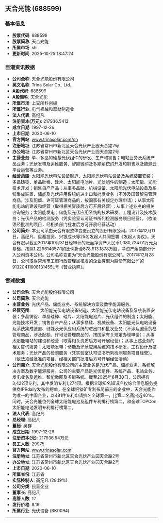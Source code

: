 ## 天合光能 (688599)

### 基本信息

- **股票代码**: 688599
- **股票简称**: 天合光能
- **所属市场**: sh
- **更新时间**: 2025-10-25 18:47:24

### 巨潮资讯数据

- **公司全称**: 天合光能股份有限公司
- **英文名称**: Trina Solar Co., Ltd.
- **A股代码**: 688599
- **A股简称**: 天合光能
- **所属市场**: 上交所科创板
- **所属行业**: 电气机械和器材制造业
- **法人代表**: 高纪凡
- **注册资本(万元)**: 217936.5412
- **成立日期**: 1997-12-26
- **上市日期**: 2020-06-10
- **官方网站**: www.trinasolar.com/cn
- **注册地址**: 江苏省常州市新北区天合光伏产业园天合路2号
- **办公地址**: 江苏省常州市新北区天合光伏产业园天合路2号
- **主营业务**: 单、多晶的硅基光伏组件的研发、生产和销售；电站业务及系统产品业务；光伏发电及运维服务、智能微网及多能系统的开发和销售以及能源云平台运营等业务。
- **经营范围**: 太阳能光伏电站设备制造、太阳能光伏电站设备及系统装置安装；多晶铸锭、单晶硅棒、硅片、太阳能电池片、光伏组件的制造；太阳能、光能技术开发；销售自产产品；从事多晶硅、机械设备、太阳能光伏电站设备及系统集成装置、储能及光伏应用系统的进出口和批发业务（不涉及国营贸易管理商品，涉及配额、许可证管理商品的，按国家有关规定办理申请）；从事太阳能电站的建设和经营（取得相关资质后方可开展经营）；从事上述业务的相关咨询服务；太阳能发电；储能及光伏应用系统的技术研发、工程设计及技术服务；光伏产品的检测服务（凭实验室认可证书所列检测服务项目经营）。（依法须经批准的项目，经相关部门批准后方可开展经营活动）
- **公司简介**: 本公司系由天合有限整体变更设立的股份有限公司。2017年12月11日，高纪凡、盘基投资、兴银成长等25名发起人共同签署《发起人协议》，天合有限以截至2017年10月31日经审计的账面净资产人民币1,080,724.01万元为基础，按照1.229614057:1的比例折合878,913.1878万股，净资产余额部分计入公司资本公积。公司名称变更为“天合光能股份有限公司”。2017年12月28日，公司取得常州市工商行政管理局核发的企业类型为股份有限公司的91320411608131455L号《营业执照》。

### 雪球数据

- **公司全称**: 天合光能股份有限公司
- **公司简称**: 天合光能
- **主营业务**: 光伏产品、储能业务、系统解决方案及数字能源服务。
- **经营范围**: 　　太阳能光伏电站设备制造、太阳能光伏电站设备及系统装置安装；多晶铸锭、单晶硅棒、硅片、太阳能电池片、光伏组件的制造；太阳能、光能技术开发；销售自产产品；从事多晶硅、机械设备、太阳能光伏电站设备及系统集成装置、储能及光伏应用系统的进出口和批发业务（不涉及国营贸易管理商品，涉及配额、许可证管理商品的，按国家有关规定办理申请）；从事太阳能电站的建设和经营（取得相关资质后方可开展经营）；从事上述业务的相关咨询服务；太阳能发电；储能及光伏应用系统的技术研发、工程设计及技术服务；光伏产品的检测服务（凭实验室认可证书所列检测服务项目经营）。（依法须经批准的项目，经相关部门批准后方可开展经营活动）
- **公司简介**: 天合光能股份有限公司的主营业务是光伏产品、储能业务、系统解决方案及数字能源服务。公司的主要产品是光伏组件、系统产品、电站业务、发电业务及运维、智能微网及多能系统。截至2025年6月30日，公司拥有3,422项专利，其中发明专利1,274项。根据全球知名知识产权综合信息服务提供商IPRdaily发布的榜单，在全球钙钛矿专利布局前三的企业中，天合光能作为唯一的中国企业，以481件专利申请排名全球第一，比第二名高出近40%。同时，天合光能位列全球太阳能电池及组件专利排行榜第二，和全球TOPCon太阳能电池发明专利排行榜第二。
- **法人代表**: 高纪凡
- **总经理**: 高纪凡
- **董秘**: 吴群
- **成立日期**: 1997-12-26
- **注册资本(元)**: 217936.54万元
- **员工人数**: 29975
- **官方网站**: www.trinasolar.com
- **注册地址**: 江苏省常州市新北区天合光伏产业园天合路2号
- **办公地址**: 江苏省常州市新北区天合光伏产业园天合路2号
- **上市日期**: 2020-06-10
- **所属省份**: 江苏省
- **实际控制人**: 高纪凡 (28.19%)
- **公司分类**: 民营企业
- **董事长**: 高纪凡
- **高管人数**: 12
- **发行价格**: 8.16
- **所属行业**: 光伏设备 (BK0094)

---
